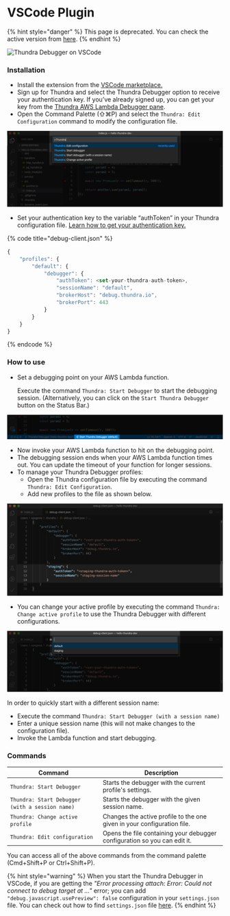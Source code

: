 # VSCode Plugin

{% hint style="danger" %}
This page is deprecated. You can check the active version from [here](https://docs.serverlessdebugger.com/).
{% endhint %}

![Thundra Debugger on VSCode](https://github.com/thundra-io/thundra-vscode-issues/raw/master/resources/thundra-vscode.gif)

### Installation <a href="#installation" id="installation"></a>

* Install the extension from the [VSCode marketplace.](https://marketplace.visualstudio.com/items?itemName=thundra.thundra-debugger)
* Sign up for Thundra and select the Thundra Debugger option to receive your authentication key. If you’ve already signed up, you can get your key from the [Thundra AWS Lambda Debugger pane](https://start.thundra.io/apps#showDebugToken).
* Open the Command Palette (⇧⌘P) and select the `Thundra: Edit Configuration` command to modify the configuration file.

![Thundra Debugger Commanda Palette](<../../.gitbook/assets/image (44).png>)

* Set your authentication key to the variable “authToken” in your Thundra configuration file. [Learn how to get your authentication key.](../../getting-started/quick-start-guide/thundra-debugger.md#how-to-get-authentication-key-for-thundra-debugger)

{% code title="debug-client.json" %}
```javascript
{
    "profiles": {
        "default": {
            "debugger": {
                "authToken": <set-your-thundra-auth-token>,
                "sessionName": "default",
                "brokerHost": "debug.thundra.io",
                "brokerPort": 443
            }
        }
    }
}
```
{% endcode %}

### How to use

*   Set a debugging point on your AWS Lambda function.

    Execute the command `Thundra: Start Debugger` to start the debugging session. (Alternatively, you can click on the `Start Thundra Debugger` button on the Status Bar.)

![VSCode Status Bar](<../../.gitbook/assets/image (71).png>)

* Now invoke your AWS Lambda function to hit on the debugging point.
* The debugging session ends when your AWS Lambda function times out. You can update the timeout of your function for longer sessions.
* To manage your Thundra Debugger profiles:
  * Open the Thundra configuration file by executing the command `Thundra: Edit Configuration`.
  * Add new profiles to the file as shown below.

![Thundra Debugger Profile](<../../.gitbook/assets/image (78).png>)

* You can change your active profile by executing the command `Thundra: Change active profile` to use the Thundra Debugger with different configurations.

![Change Active Profile](<../../.gitbook/assets/image (60).png>)

In order to quickly start with a different session name:

* Execute the command `Thundra: Start Debugger (with a session name)`
* Enter a unique session name (this will not make changes to the configuration file).
* Invoke the Lambda function and start debugging.

### Commands

| Command                                         | Description                                                               |
| ----------------------------------------------- | ------------------------------------------------------------------------- |
| `Thundra: Start Debugger`                       | Starts the debugger with the current profile's settings.                  |
| `Thundra: Start Debugger (with a session name)` |  Starts the debugger with the given session name.                         |
| `Thundra: Change active profile`                |  Changes the active profile to the one given in your configuration file.  |
| `Thundra: Edit configuration`                   | Opens the file containing your debugger configuration so you can edit it. |

You can access all of the above commands from the command palette (Cmd+Shift+P or Ctrl+Shift+P).

{% hint style="warning" %}
When you start the Thundra Debugger in VSCode, if you are getting the _"Error processing attach: Error: Could not connect to debug target at ..."_ error; you can add `"debug.javascript.usePreview": false` configuration in your `settings.json` file. You can check out how to find `settings.json` file [here](https://code.visualstudio.com/docs/getstarted/settings#\_settings-file-locations).
{% endhint %}
